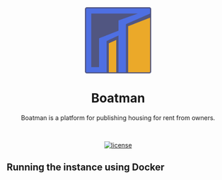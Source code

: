 <div align="center">

<img src="https://github.com/mishakrpv/Boatman/blob/development/logo.svg" alt="Boatman logo" title="Boatman" align="center" height="150"/>

# Boatman

Boatman is a platform for publishing housing for rent from owners.

<br />

[![license](https://img.shields.io/badge/license-MIT-blue)](LICENSE)

</div>

## Running the instance using Docker
